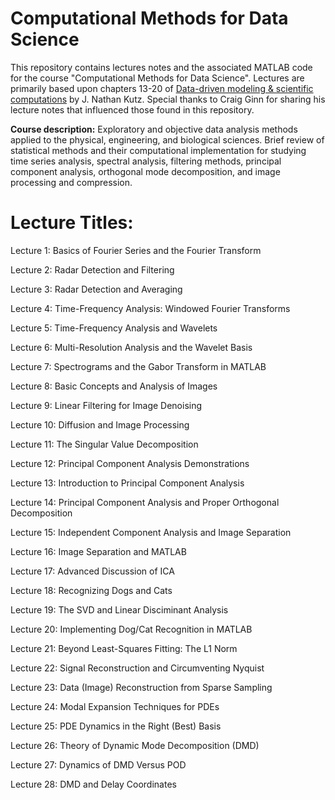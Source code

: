 # Computational Methods for Data Science

This repository contains lectures notes and the associated MATLAB code for the course "Computational Methods for Data Science". Lectures are primarily based upon chapters 13-20 of [Data-driven modeling & scientific computations](https://www.amazon.com/Data-Driven-Modeling-Scientific-Computation-Methods/dp/0199660344) by J. Nathan Kutz. Special thanks to Craig Ginn for sharing his lecture notes that influenced those found in this repository.

**Course description:** Exploratory and objective data analysis methods applied to the physical, engineering, and biological sciences. Brief review of statistical methods and their computational implementation for studying time series analysis, spectral analysis, filtering methods, principal component analysis, orthogonal mode decomposition, and image processing and compression.

# **Lecture Titles:**

Lecture 1: Basics of Fourier Series and the Fourier Transform

Lecture 2: Radar Detection and Filtering

Lecture 3: Radar Detection and Averaging

Lecture 4: Time-Frequency Analysis: Windowed Fourier Transforms

Lecture 5: Time-Frequency Analysis and Wavelets

Lecture 6: Multi-Resolution Analysis and the Wavelet Basis

Lecture 7: Spectrograms and the Gabor Transform in MATLAB

Lecture 8: Basic Concepts and Analysis of Images

Lecture 9: Linear Filtering for Image Denoising

Lecture 10: Diffusion and Image Processing

Lecture 11: The Singular Value Decomposition

Lecture 12: Principal Component Analysis Demonstrations

Lecture 13: Introduction to Principal Component Analysis

Lecture 14: Principal Component Analysis and Proper Orthogonal Decomposition

Lecture 15: Independent Component Analysis and Image Separation

Lecture 16: Image Separation and MATLAB

Lecture 17: Advanced Discussion of ICA

Lecture 18: Recognizing Dogs and Cats

Lecture 19: The SVD and Linear Disciminant Analysis

Lecture 20: Implementing Dog/Cat Recognition in MATLAB

Lecture 21: Beyond Least-Squares Fitting: The L1 Norm

Lecture 22: Signal Reconstruction and Circumventing Nyquist

Lecture 23: Data (Image) Reconstruction from Sparse Sampling

Lecture 24: Modal Expansion Techniques for PDEs

Lecture 25: PDE Dynamics in the Right (Best) Basis

Lecture 26: Theory of Dynamic Mode Decomposition (DMD)

Lecture 27: Dynamics of DMD Versus POD

Lecture 28: DMD and Delay Coordinates
